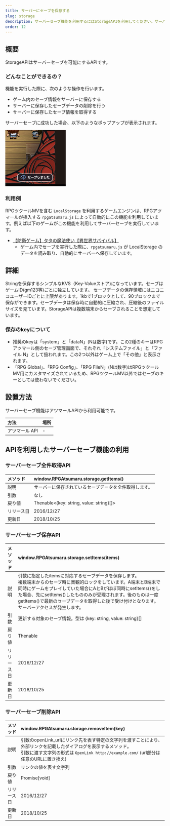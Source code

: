 ```yaml
---
title: サーバーにセーブを保存する
slug: storage
description: サーバーセーブ機能を利用するにはStorageAPIを利用してください。サーバーセーブ機能は現在APIのみで利用が可能で、プラグインを通じた機能利用はできません。
order: 12
---
```


## 概要
StorageAPIはサーバーセーブを可能にするAPIです。

### どんなことができるの？

機能を実行した際に、次のような操作を行います。

- ゲーム内のセーブ情報をサーバーに保存する
- サーバーに保存したセーブデータの削除を行う
- サーバーに保存したセーブ情報を取得する

サーバーセーブに成功した場合、以下のようなポップアップが表示されます。

![サーバーセーブ](/images/storage.png)

### 利用例

RPGツクールMVを含む `LocalStorage` を利用するゲームエンジンは、RPGアツマールが挿入する `rpgatsumaru.js` によって自動的にこの機能を利用しています。例えば以下のゲームがこの機能を利用してサーバーセーブを実行しています。

- [【防衛ゲーム】タタの魔法使い【異世界サバイバル】](https://game.nicovideo.jp/atsumaru/games/gm7601)
  - ゲーム内でセーブを実行した際に、`rpgatsumaru.js` が LocalStorage のデータを読み取り、自動的にサーバーへ保存しています。

## 詳細
Stringを保存するシンプルなKVS（Key-Valueストア)になっています。セーブはゲームID(gm123等)ごとに独立しています。
セーブデータの保存領域にはニコニコユーザーIDごとに上限があります。1kbで1ブロックとして、90ブロックまで保存ができます。セーブデータは保存時に自動的に圧縮され、圧縮後のファイルサイズを見ています。StorageAPIは複数端末からセーブされることを想定しています。

### 保存のkeyについて
- 推奨のkeyは「system」と「dataN」(Nは数字)です。この2種のキーはRPGアツマール側のセーブ管理画面で、それぞれ「システムファイル」と「ファイル N」として扱われます。この2つ以外はゲーム上で「その他」と表示されます。
- 「RPG Global」、「RPG Config」、「RPG FileN」(Nは数字)はRPGツクールMV用にカスタマイズされているため、RPGツクールMV以外ではセーブのキーとしては使わないでください。

## 設置方法

サーバーセーブ機能はアツマールAPIから利用可能です。

方法 | 場所
:---|:---
アツマール API | -

## APIを利用したサーバーセーブ機能の利用

### サーバーセーブ全件取得API
メソッド | window.RPGAtsumaru.storage.getItems()
:---|:---
説明 | サーバーに保存されているセーブデータを全件取得します。
引数 | なし
戻り値 | Thenable<{key: string, value: string}[]>
リリース日 | 2016/12/27
更新日 | 2018/10/25

### サーバーセーブ保存API
メソッド | window.RPGAtsumaru.storage.setItems(items)
:---|:---
説明 | 引数に指定したitemsに対応するセーブデータを保存します。<br>複数端末からのセーブ時に楽観的ロックをしています。A端末とB端末で同時にゲームをプレイしていた場合にAとBがほぼ同時にsetItems()をした場合、先にsetItems()したもののみが受理されます。後のものは一度getItems()で最新のセーブデータを取得した後で受け付けとなります。<br>サーバーアクセスが発生します。
引数 | 更新する対象のセーブ情報。型は {key: string, value: string}[]
戻り値 | Thenable<void>
リリース日 | 2016/12/27
更新日 | 2018/10/25

### サーバーセーブ削除API
メソッド | window.RPGAtsumaru.storage.removeItem(key)
:---|:---
説明 | 引数のopenLink_urlにリンク先を表す特定の文字列を渡すことにより、外部リンクを記載したダイアログを表示するメソッド。<br>引数に渡す文字列の形式は `OpenLink http://example.com/` (url部分は任意のURLに置き換え)
引数 | リンクの値を表す文字列
戻り値 | Promise[void]
リリース日 | 2016/12/27
更新日 | 2018/10/25
